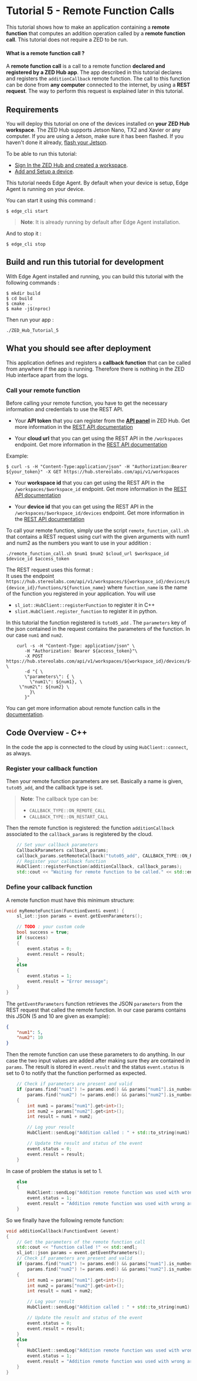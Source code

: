 # Tutorial 5 - Remote Function Calls

This tutorial shows how to make an application containing a **remote function** that computes an addition operation called by a **remote function call**.
This tutorial does not require a ZED to be run.

#### What is a remote function call ?
A **remote function call** is a call to a remote function **declared and registered by a ZED Hub app**. The app described in this tutorial declares and registers the `additionCallback` remote function.
The call to this function can be done from **any computer** connected to the internet, by using a **REST request**. The way to perform this request is explained later in this tutorial.


## Requirements
You will deploy this tutorial on one of the devices installed on **your ZED Hub workspace**. The ZED Hub supports Jetson Nano, TX2 and Xavier or any computer. If you are using a Jetson, make sure it has been flashed. If you haven't done it already, [flash your Jetson](https://docs.nvidia.com/sdk-manager/install-with-sdkm-jetson/index.html).

To be able to run this tutorial:
- [Sign In the ZED Hub and created a workspace](https://www.stereolabs.com/docs/cloud/overview/get-workspace/).
- [Add and Setup a device](https://www.stereolabs.com/docs/cloud/overview/setup-device/).

This tutorial needs Edge Agent. By default when your device is setup, Edge Agent is running on your device.

You can start it using this command :
```
$ edge_cli start
```

> **Note**: It is already running by default after Edge Agent installation.

And to stop it :
```
$ edge_cli stop
```

## Build and run this tutorial for development

With Edge Agent installed and running, you can build this tutorial with the following commands :
```
$ mkdir build
$ cd build
$ cmake ..
$ make -j$(nproc)
```

Then run your app :
```
./ZED_Hub_Tutorial_5
```

## What you should see after deployment
This application defines and registers a **callback function** that can be called from anywhere if the app is running. Therefore there is nothing in the ZED Hub interface apart from the logs.

### Call your remote function
Before calling your remote function, you have to get the necessary information and credentials to use the REST API.

- Your **API token** that you can register from the [**API panel**](https://hub.stereolabs.com/token) in ZED Hub. Get more information in the [REST API documentation](https://www.stereolabs.com/docs/cloud/rest-api/)


- Your **cloud url** that you can get using the REST API in the ```/workspaces``` endpoint. Get more information in the [REST API documentation](https://www.stereolabs.com/docs/cloud/rest-api/workspaces/)

Example:
```
$ curl -s -H "Content-Type:application/json" -H "Authorization:Bearer ${your_token}" -X GET https://hub.stereolabs.com/api/v1/workspaces

```

- Your **workspace id** that you can get using the REST API in the ```/workspaces/$workspace_id``` endpoint. Get more information in the [REST API documentation](https://www.stereolabs.com/docs/cloud/rest-api/workspaces/)


- Your **device id** that you can get using the REST API in the ```/workspaces/$workspace_id/devices``` endpoint. Get more information in the [REST API documentation](https://www.stereolabs.com/docs/cloud/rest-api/devices/)


To call your remote function, simply use the script ```remote_function_call.sh``` that contains a REST request using curl with the given arguments with num1 and num2 as the numbers you want to use in your addition :

```
./remote_function_call.sh $num1 $num2 $cloud_url $workspace_id $device_id $access_token
```

The REST request uses this format :\
It uses the endpoint ```https://hub.stereolabs.com/api/v1/workspaces/${workspace_id}/devices/${device_id}/functions/${function_name}``` where ```function_name``` is the name of the function you registered in your application.
You will use
- ```sl_iot::HubClient::registerFunction``` to register it in C++
- ```sliot.HubClient.register_function``` to register it in python.

In this tutorial the function registered is `tuto05_add` .
The `parameters` key of the json contained in the request contains the parameters of the function. In our case `num1` and `num2`.

```
    curl -s -H "Content-Type: application/json" \
       -H "Authorization: Bearer ${access_token}"\
       -X POST https://hub.stereolabs.com/api/v1/workspaces/${workspace_id}/devices/${device_id}/functions/tuto05_add \
       -d "{ \
       \"parameters\": { \
         \"num1\": ${num1}, \
	 \"num2\": ${num2} \
         }\
       }"
```

You can get more information about remote function calls in the [documentation](https://www.stereolabs.com/docs/cloud/remote-functions/call/).


## Code Overview - C++

In the code the app is connected to the cloud by using `HubClient::connect`, as always.

### Register your callback function
Then your remote function parameters are set. Basically a name is given, `tuto05_add`, and the callback type is set.
> **Note**: The callback type can be:
> - `CALLBACK_TYPE::ON_REMOTE_CALL`
> - `CALLBACK_TYPE::ON_RESTART_CALL`

Then the remote function is registered: the function `additionCallback` associated to the `callback_params` is registered by the cloud.

```c++
    // Set your callback parameters
    CallbackParameters callback_params;
    callback_params.setRemoteCallback("tuto05_add", CALLBACK_TYPE::ON_REMOTE_CALL);
    // Register your callback function
    HubClient::registerFunction(additionCallback, callback_params);
    std::cout << "Waiting for remote function to be called." << std::endl;
```


### Define your callback function

A remote function must have this minimum structure:

```c++
void myRemoteFunction(FunctionEvent& event) {
    sl_iot::json params = event.getEvenParameters();

    // TODO : your custom code
    bool success = true;
    if (success)
    {
        event.status = 0;
        event.result = result;
    }
    else
    {
        event.status = 1;
        event.result = "Error message";
    }
}
```

The `getEventParameters` function retrieves the JSON `parameters` from the REST request that called the remote function.
In our case params contains this JSON (5 and 10 are given as example):
```JSON
{
    "num1": 5,
    "num2": 10
}
```

Then the remote function can use these parameters to do anything. In our case the two input values are added after making sure they are contained in `params`. The result is stored in `event.result` and the status `event.status` is set to 0 to notify that the function performed as expected.

```c++
    // Check if parameters are present and valid
    if (params.find("num1") != params.end() && params["num1"].is_number_integer() &&
        params.find("num2") != params.end() && params["num2"].is_number_integer())
    {
        int num1 = params["num1"].get<int>();
        int num2 = params["num2"].get<int>();
        int result = num1 + num2;

        // Log your result
        HubClient::sendLog("Addition called : " + std::to_string(num1) + " + " + std::to_string(num2) + " = " + std::to_string(result), LOG_LEVEL::INFO);

        // Update the result and status of the event
        event.status = 0;
        event.result = result;
    }

```

In case of problem the status is set to 1.
```c++
    else
    {
        HubClient::sendLog("Addition remote function was used with wrong arguments.", LOG_LEVEL::ERROR);
        event.status = 1;
        event.result = "Addition remote function was used with wrong arguments.";
    }
```

So we finally have the following remote function:

```c++
void additionCallback(FunctionEvent &event)
{
    // Get the parameters of the remote function call
    std::cout << "function called !" << std::endl;
    sl_iot::json params = event.getEventParameters();
    // Check if parameters are present and valid
    if (params.find("num1") != params.end() && params["num1"].is_number_integer() &&
        params.find("num2") != params.end() && params["num2"].is_number_integer())
    {
        int num1 = params["num1"].get<int>();
        int num2 = params["num2"].get<int>();
        int result = num1 + num2;

        // Log your result
        HubClient::sendLog("Addition called : " + std::to_string(num1) + " + " + std::to_string(num2) + " = " + std::to_string(result), LOG_LEVEL::INFO);

        // Update the result and status of the event
        event.status = 0;
        event.result = result;
    }
    else
    {
        HubClient::sendLog("Addition remote function was used with wrong arguments.", LOG_LEVEL::ERROR);
        event.status = 1;
        event.result = "Addition remote function was used with wrong arguments.";
    }
}
```

